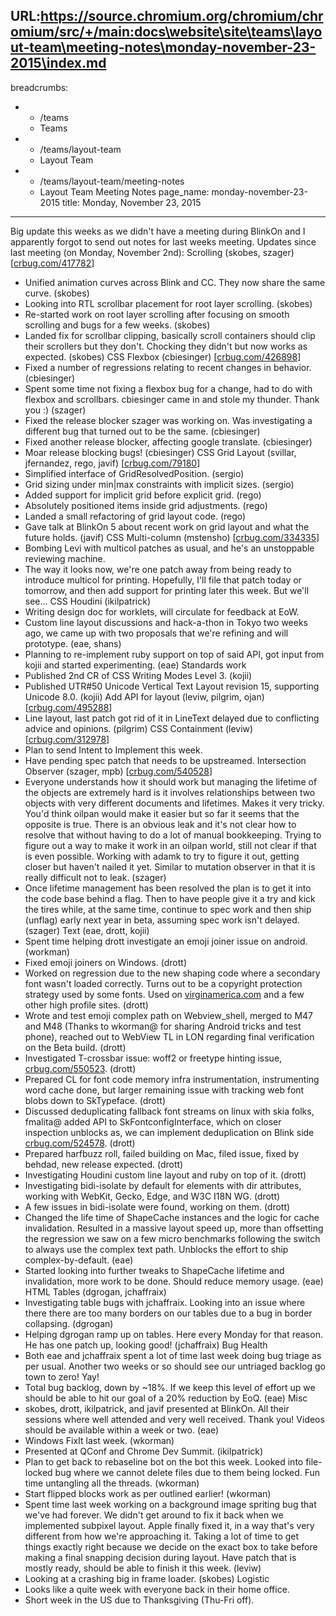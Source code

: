 URL:https://source.chromium.org/chromium/chromium/src/+/main:docs\website\site\teams\layout-team\meeting-notes\monday-november-23-2015\index.md
---
breadcrumbs:
- - /teams
  - Teams
- - /teams/layout-team
  - Layout Team
- - /teams/layout-team/meeting-notes
  - Layout Team Meeting Notes
page_name: monday-november-23-2015
title: Monday, November 23, 2015
---

Big update this weeks as we didn't have a meeting during BlinkOn and I
apparently forgot to send out notes for last weeks meeting.
Updates since last meeting (on Monday, November 2nd):
Scrolling (skobes, szager) \[[crbug.com/417782](https://crbug.com/417782)\]
- Unified animation curves across Blink and CC. They now share the same
curve. (skobes)
- Looking into RTL scrollbar placement for root layer scrolling.
(skobes)
- Re-started work on root layer scrolling after focusing on smooth
scrolling and bugs for a few weeks. (skobes)
- Landed fix for scrollbar clipping, basically scroll containers should
clip their scrollers but they don't. Chocking they didn't but now
works as expected. (skobes)
CSS Flexbox (cbiesinger) \[[crbug.com/426898](https://crbug.com/426898)\]
- Fixed a number of regressions relating to recent changes in behavior.
(cbiesinger)
- Spent some time not fixing a flexbox bug for a change, had to do with
flexbox and scrollbars. cbiesinger came in and stole my thunder.
Thank you :) (szager)
- Fixed the release blocker szager was working on. Was investigating a
different bug that turned out to be the same. (cbiesinger)
- Fixed another release blocker, affecting google translate.
(cbiesinger)
- Moar release blocking bugs! (cbiesinger)
CSS Grid Layout (svillar, jfernandez, rego, javif)
\[[crbug.com/79180](https://crbug.com/79180)\]
- Simplified interface of GridResolvedPosition. (sergio)
- Grid sizing under min|max constraints with implicit sizes. (sergio)
- Added support for implicit grid before explicit grid. (rego)
- Absolutely positioned items inside grid adjustments. (rego)
- Landed a small refactoring of grid layout code. (rego)
- Gave talk at BlinkOn 5 about recent work on grid layout and what the
future holds. (javif)
CSS Multi-column (mstensho) \[[crbug.com/334335](https://crbug.com/334335)\]
- Bombing Levi with multicol patches as usual, and he's an unstoppable
reviewing machine.
- The way it looks now, we're one patch away from being ready to
introduce multicol for printing. Hopefully, I'll file that patch today
or tomorrow, and then add support for printing later this week. But
we'll see...
CSS Houdini (ikilpatrick)
- Writing design doc for worklets, will circulate for feedback at EoW.
- Custom line layout discussions and hack-a-thon in Tokyo two weeks ago,
we came up with two proposals that we're refining and will prototype.
(eae, shans)
- Planning to re-implement ruby support on top of said API, got input
from kojii and started experimenting. (eae)
Standards work
- Published 2nd CR of CSS Writing Modes Level 3. (kojii)
- Published UTR#50 Unicode Vertical Text Layout revision 15, supporting
Unicode 8.0. (kojii)
Add API for layout (leviw, pilgrim, ojan)
\[[crbug.com/495288](https://crbug.com/495288)\]
- Line layout, last patch got rid of it in LineText delayed due to
conflicting advice and opinions. (pilgrim)
CSS Containment (leviw) \[[crbug.com/312978](https://crbug.com/312978)\]
- Plan to send Intent to Implement this week.
- Have pending spec patch that needs to be upstreamed.
Intersection Observer (szager, mpb)
\[[crbug.com/540528](https://crbug.com/540528)\]
- Everyone understands how it should work but managing the lifetime of
the objects are extremely hard is it involves relationships between
two objects with very different documents and lifetimes. Makes it very
tricky. You'd think oilpan would make it easier but so far it seems
that the opposite is true. There is an obvious leak and it's not clear
how to resolve that without having to do a lot of manual bookkeeping.
Trying to figure out a way to make it work in an oilpan world, still
not clear if that is even possible. Working with adamk to try to
figure it out, getting closer but haven't nailed it yet. Similar to
mutation observer in that it is really difficult not to leak. (szager)
- Once lifetime management has been resolved the plan is to get it into
the code base behind a flag. Then to have people give it a try and
kick the tires while, at the same time, continue to spec work and then
ship (unflag) early next year in beta, assuming spec work isn't
delayed. (szager)
Text (eae, drott, kojii)
- Spent time helping drott investigate an emoji joiner issue on android.
(workman)
- Fixed emoji joiners on Windows. (drott)
- Worked on regression due to the new shaping code where a secondary
font wasn't loaded correctly. Turns out to be a copyright protection
strategy used by some fonts. Used on
[virginamerica.com](http://virginamerica.com/) and a few other
high profile sites. (drott)
- Wrote and test emoji complex path on Webview_shell, merged to M47 and
M48 (Thanks to wkorman@ for sharing Android tricks and test phone),
reached out to WebView TL in LON regarding final verification on the
Beta build. (drott)
- Investigated T-crossbar issue: woff2 or freetype hinting issue,
[crbug.com/550523](https://crbug.com/550523). (drott)
- Prepared CL for font code memory infra instrumentation, instrumenting
word cache done, but larger remaining issue with tracking web font
blobs down to SkTypeface. (drott)
- Discussed deduplicating fallback font streams on linux with skia
folks, fmalita@ added API to SkFontconfigInterface, which on closer
inspection unblocks as, we can implement deduplication on Blink side
[crbug.com/524578](https://crbug.com/524578). (drott)
- Prepared harfbuzz roll, failed building on Mac, filed issue, fixed by
behdad, new release expected. (drott)
- Investigating Houdini custom line layout and ruby on top of it.
(drott)
- Investigating bidi-isolate by default for elements with dir attributes,
working with WebKit, Gecko, Edge, and W3C I18N WG. (drott)
- A few issues in bidi-isolate were found, working on them. (drott)
- Changed the life time of ShapeCache instances and the logic for cache
invalidation. Resulted in a massive layout speed up, more than
offsetting the regression we saw on a few micro benchmarks following
the switch to always use the complex text path. Unblocks the effort to
ship complex-by-default. (eae)
- Started looking into further tweaks to ShapeCache lifetime and
invalidation, more work to be done. Should reduce memory usage. (eae)
HTML Tables (dgrogan, jchaffraix)
- Investigating table bugs with jchaffraix. Looking into an issue where
there there are too many borders on our tables due to a bug in border
collapsing. (dgrogan)
- Helping dgrogan ramp up on tables. Here every Monday for that reason.
He has one patch up, looking good! (jchaffraix)
Bug Health
- Both eae and jchaffraix spent a lot of time last week doing bug triage
as per usual. Another two weeks or so should see our untriaged backlog
go town to zero! Yay!
- Total bug backlog, down by ~18%. If we keep this level of effort up we
should be able to hit our goal of a 20% reduction by EoQ. (eae)
Misc
- skobes, drott, ikilpatrick, and javif presented at BlinkOn. All their
sessions where well attended and very well received. Thank you!
Videos should be available within a week or two. (eae)
- Windows FixIt last week. (wkorman)
- Presented at QConf and Chrome Dev Summit. (ikilpatrick)
- Plan to get back to rebaseline bot on the bot this week. Looked into
file-locked bug where we cannot delete files due to them being locked.
Fun time untangling all the threads. (wkorman)
- Start flipped blocks work as per outlined earlier! (wkorman)
- Spent time last week working on a background image spriting bug that
we've had forever. We didn't get around to fix it back when we
implemented subpixel layout. Apple finally fixed it, in a way that's
very different from how we're approaching it. Taking a lot of time to
get things exactly right because we decide on the exact box to take
before making a final snapping decision during layout. Have patch that
is mostly ready, should be able to finish it this week. (leviw)
- Looking at a crashing big in frame loader. (skobes)
Logistic
- Looks like a quite week with everyone back in their home office.
- Short week in the US due to Thanksgiving (Thu-Fri off).
